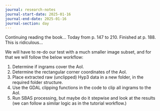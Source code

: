 ```yaml
---
journal: research-notes
journal-start-date: 2025-01-16
journal-end-date: 2025-01-16
journal-section: day
---
```

Continuing reading the book... Today from p. 147 to 210.
Finished at p. 188. This is ridiculous...


We will have to re-do our test with a much smaller image subset, and for that we will follow the below workflow:
1. Determine if ingrams cover the AoI.
2. Determine the rectangular corner coordinates of the AoI.
3. Place extracted raw (unclipped) Hyp3 data in a new folder, in the required folder structure.
4. Use the GDAL clipping functions in the code to clip all ingrams to the AoI.
5. Run SBAS processing, but maybe do it stepwise and look at the results (we can follow a similar logic as in the tutorial workflow.)